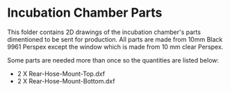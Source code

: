 # Incubation Chamber Parts

This folder contains 2D drawings of the incubation chamber's parts dimentioned to be sent for production. All parts are made from 10mm Black 9961 Perspex except the window which is made from 10 mm clear Perspex.

Some parts are needed more than once so the quantities are listed below:
* 2 X Rear-Hose-Mount-Top.dxf
* 2 X Rear-Hose-Mount-Bottom.dxf
